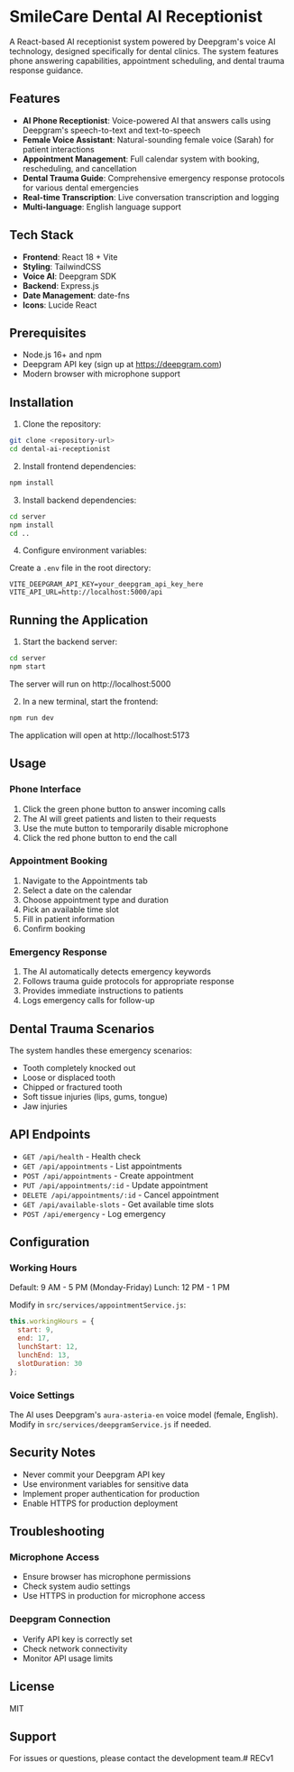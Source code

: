 # SmileCare Dental AI Receptionist

A React-based AI receptionist system powered by Deepgram's voice AI technology, designed specifically for dental clinics. The system features phone answering capabilities, appointment scheduling, and dental trauma response guidance.

## Features

- **AI Phone Receptionist**: Voice-powered AI that answers calls using Deepgram's speech-to-text and text-to-speech
- **Female Voice Assistant**: Natural-sounding female voice (Sarah) for patient interactions
- **Appointment Management**: Full calendar system with booking, rescheduling, and cancellation
- **Dental Trauma Guide**: Comprehensive emergency response protocols for various dental emergencies
- **Real-time Transcription**: Live conversation transcription and logging
- **Multi-language**: English language support

## Tech Stack

- **Frontend**: React 18 + Vite
- **Styling**: TailwindCSS
- **Voice AI**: Deepgram SDK
- **Backend**: Express.js
- **Date Management**: date-fns
- **Icons**: Lucide React

## Prerequisites

- Node.js 16+ and npm
- Deepgram API key (sign up at https://deepgram.com)
- Modern browser with microphone support

## Installation

1. Clone the repository:
```bash
git clone <repository-url>
cd dental-ai-receptionist
```

2. Install frontend dependencies:
```bash
npm install
```

3. Install backend dependencies:
```bash
cd server
npm install
cd ..
```

4. Configure environment variables:

Create a `.env` file in the root directory:
```env
VITE_DEEPGRAM_API_KEY=your_deepgram_api_key_here
VITE_API_URL=http://localhost:5000/api
```

## Running the Application

1. Start the backend server:
```bash
cd server
npm start
```
The server will run on http://localhost:5000

2. In a new terminal, start the frontend:
```bash
npm run dev
```
The application will open at http://localhost:5173

## Usage

### Phone Interface
1. Click the green phone button to answer incoming calls
2. The AI will greet patients and listen to their requests
3. Use the mute button to temporarily disable microphone
4. Click the red phone button to end the call

### Appointment Booking
1. Navigate to the Appointments tab
2. Select a date on the calendar
3. Choose appointment type and duration
4. Pick an available time slot
5. Fill in patient information
6. Confirm booking

### Emergency Response
1. The AI automatically detects emergency keywords
2. Follows trauma guide protocols for appropriate response
3. Provides immediate instructions to patients
4. Logs emergency calls for follow-up

## Dental Trauma Scenarios

The system handles these emergency scenarios:
- Tooth completely knocked out
- Loose or displaced tooth
- Chipped or fractured tooth
- Soft tissue injuries (lips, gums, tongue)
- Jaw injuries

## API Endpoints

- `GET /api/health` - Health check
- `GET /api/appointments` - List appointments
- `POST /api/appointments` - Create appointment
- `PUT /api/appointments/:id` - Update appointment
- `DELETE /api/appointments/:id` - Cancel appointment
- `GET /api/available-slots` - Get available time slots
- `POST /api/emergency` - Log emergency

## Configuration

### Working Hours
Default: 9 AM - 5 PM (Monday-Friday)
Lunch: 12 PM - 1 PM

Modify in `src/services/appointmentService.js`:
```javascript
this.workingHours = {
  start: 9,
  end: 17,
  lunchStart: 12,
  lunchEnd: 13,
  slotDuration: 30
};
```

### Voice Settings
The AI uses Deepgram's `aura-asteria-en` voice model (female, English).
Modify in `src/services/deepgramService.js` if needed.

## Security Notes

- Never commit your Deepgram API key
- Use environment variables for sensitive data
- Implement proper authentication for production
- Enable HTTPS for production deployment

## Troubleshooting

### Microphone Access
- Ensure browser has microphone permissions
- Check system audio settings
- Use HTTPS in production for microphone access

### Deepgram Connection
- Verify API key is correctly set
- Check network connectivity
- Monitor API usage limits

## License

MIT

## Support

For issues or questions, please contact the development team.#   R E C v 1  
 
